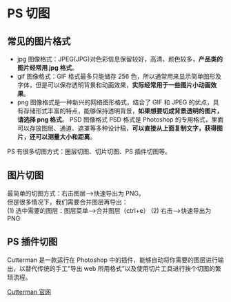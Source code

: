 # PS 切图

## 常见的图片格式

- jpg 图像格式：JPEG(JPG)对色彩信息保留较好，高清，颜色较多，**产品类的图片经常用 jpg 格式**。
- gif 图像格式：GIF 格式最多只能储存 256 色，所以通常用来显示简单图形及字体，但是可以保存透明背景和动画效果，**实际经常用于一些图片小动画效果**。
- png 图像格式是一种新兴的网络图形格式，结合了 GIF 和 JPEG 的优点，具有存储形式丰富的特点，能够保持透明背景，**如果想要切成背景透明的图片，请选择 png 格式**。
  PSD 图像格式 PSD 格式是 Photoshop 的专用格式，里面可以存放图层、通道、遮罩等多种设计稿，**可以直接从上面复制文字，获得图片，还可以测量大小和距离**。

PS 有很多切图方式：圈层切图、切片切图、PS 插件切图等。

## 图片切图

最简单的切图方式：右击图层-->快速导出为 PNG。  
但是很多情况下，我们需要合并图层再导出：  
(1) 选中需要的图层：图层菜单-->合并图层（ctrl+e）
(2) 右击-->快速导出为 PNG

## PS 插件切图

Cutterman 是一款运行在 Photoshop 中的插件，能够自动将你需要的图层进行输出，以替代传统的手工“导出 web 所用格式”以及使用切片工具进行挨个切图的繁琐流程。

[Cutterman 官网](http://www.cutterman.cn/zh/cutterman)
